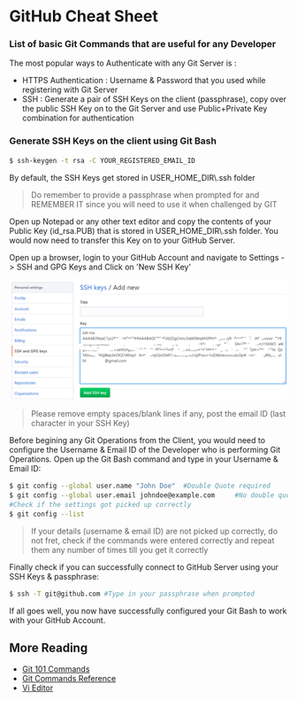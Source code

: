 # GitHub Cheat Sheet

### List of basic Git Commands that are useful for any Developer

The most popular ways to Authenticate with any Git Server is :
- HTTPS Authentication : Username & Password that you used while registering with Git Server
- SSH : Generate a pair of SSH Keys on the client (passphrase), copy over the public SSH Key on to the Git Server and use Public+Private Key combination for authentication

### Generate SSH Keys on the client using Git Bash

```sh
$ ssh-keygen -t rsa -C YOUR_REGISTERED_EMAIL_ID
```
By default, the SSH Keys get stored in USER_HOME_DIR\\.ssh folder

>Do remember to provide a passphrase when prompted for and REMEMBER IT since you will need to use it when challenged by GIT

Open up Notepad or any other text editor and copy the contents of your Public Key (id_rsa.PUB) that is stored in USER_HOME_DIR\\.ssh folder. You would now need to transfer this Key on to your GitHub Server.

Open up a browser, login to your GitHub Account and navigate to 
Settings -> SSH and GPG Keys and Click on 'New SSH Key'

![](images/SSH-KEYS.png?raw=true)

>Please remove empty spaces/blank lines if any, post the email ID (last character in your SSH Key)

Before begining any Git Operations from the Client, you would need to configure the Username & Email ID of the Developer who is performing Git Operations. Open up the Git Bash command and type in your Username & Email ID:

```sh
$ git config --global user.name "John Doe"  #Double Quote required
$ git config --global user.email johndoe@example.com     #No double quote for email ID
#Check if the settings got picked up correctly
$ git config --list
```
>If your details (username & email ID) are not picked up correctly, do not fret, check if the commands were entered correctly and repeat them any number of times till you get it correctly

Finally check if you can successfully connect to GitHub Server using your SSH Keys & passphrase:

```sh
$ ssh -T git@github.com #Type in your passphrase when prompted
```

If all goes well, you now have successfully configured your Git Bash to work with your GitHub Account.

## More Reading

* [Git 101 Commands](Git101.md) 
* [Git Commands Reference](GitCommmands.md) 
* [Vi Editor](Vi.md) 
